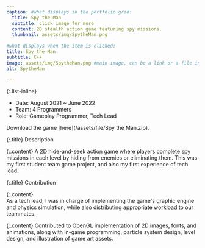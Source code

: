 ```yaml
---
caption: #what displays in the portfolio grid:
  title: Spy the Man
  subtitle: click image for more
  content: 2D stealth action game featuring spy missions.
  thumbnail: assets/img/SpytheMan.png
  
#what displays when the item is clicked:
title: Spy the Man
subtitle: C++
image: assets/img/SpytheMan.png #main image, can be a link or a file in assets/img/portfolio
alt: SpytheMan

---
```

{:.list-inline} 
  - Date: August 2021 ~ June 2022
  - Team: 4 Programmers
  - Role: Gameplay Programmer, Tech Lead

  Download the game [here](/assets/file/Spy the Man.zip).

  {:.title}
  Description  

  {:.content}
  A 2D hide-and-seek action game where players complete spy missions in each level by hiding from enemies or eliminating them. This was my first student team game project, and also my first experience of tech lead.  

  {:.title}
  Contribution  

  {:.content}    
  As a tech lead, I was in charge of implementing the game's graphic engine and physics simulation, while also distributing appropriate workload to our teammates.  
    
  {:.content} 
  Contributed to OpenGL implementation of 2D images, fonts, and animations, along with in-game programming, particle system design, level design, and illustration of game art assets.




